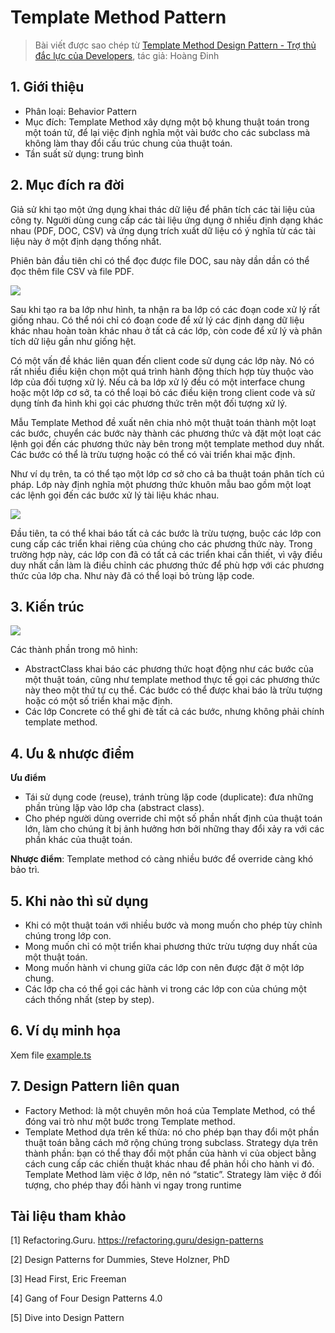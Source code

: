 # Template Method Pattern

> Bài viết được sao chép từ [Template Method Design Pattern - Trợ thủ đắc lực của Developers](https://viblo.asia/p/template-method-design-pattern-tro-thu-dac-luc-cua-developers-Az45bqYLlxY), tác giả: Hoàng Đinh

## 1. Giới thiệu

- Phân loại: Behavior Pattern
- Mục đích: Template Method xây dựng một bộ khung thuật toán trong một toán tử, để lại việc định nghĩa một vài bước cho các subclass mà không làm thay đổi cấu trúc chung của thuật toán.
- Tần suất sử dụng: trung bình

## 2. Mục đích ra đời

Giả sử khi tạo một ứng dụng khai thác dữ liệu để phân tích các tài liệu của công ty. Người dùng cung cấp các tài liệu ứng dụng ở nhiều định dạng khác nhau (PDF, DOC, CSV) và ứng dụng trích xuất dữ liệu có ý nghĩa từ các tài liệu này ở một định dạng thống nhất.

Phiên bản đầu tiên chỉ có thể đọc được file DOC, sau này dần dần có thể đọc thêm file CSV và file PDF.

![](https://images.viblo.asia/af016746-5300-4d04-8a98-a344d1ec17a9.png)

Sau khi tạo ra ba lớp như hình, ta nhận ra ba lớp có các đoạn code xử lý rất giống nhau. Có thể nói chỉ có đoạn code để xử lý các định dạng dữ liệu khác nhau hoàn toàn khác nhau ở tất cả các lớp, còn code để xử lý và phân tích dữ liệu gần như giống hệt.

Có một vấn đề khác liên quan đến client code sử dụng các lớp này. Nó có rất nhiều điều kiện chọn một quá trình hành động thích hợp tùy thuộc vào lớp của đối tượng xử lý. Nếu cả ba lớp xử lý đều có một interface chung hoặc một lớp cơ sở, ta có thể loại bỏ các điều kiện trong client code và sử dụng tính đa hình khi gọi các phương thức trên một đối tượng xử lý.

Mẫu Template Method đề xuất nên chia nhỏ một thuật toán thành một loạt các bước, chuyển các bước này thành các phương thức và đặt một loạt các lệnh gọi đến các phương thức này bên trong một template method duy nhất. Các bước có thể là trừu tượng hoặc có thể có vài triển khai mặc định.

Như ví dụ trên, ta có thể tạo một lớp cơ sở cho cả ba thuật toán phân tích cú pháp. Lớp này định nghĩa một phương thức khuôn mẫu bao gồm một loạt các lệnh gọi đến các bước xử lý tài liệu khác nhau.

![](https://refactoring.guru/images/patterns/diagrams/template-method/solution-en.png?id=98cb323d5736539b684da62a0fd49730)

Đầu tiên, ta có thể khai báo tất cả các bước là trừu tượng, buộc các lớp con cung cấp các triển khai riêng của chúng cho các phương thức này. Trong trường hợp này, các lớp con đã có tất cả các triển khai cần thiết, vì vậy điều duy nhất cần làm là điều chỉnh các phương thức để phù hợp với các phương thức của lớp cha. Như này đã có thể loại bỏ trùng lặp code.

## 3. Kiến trúc

![](https://refactoring.guru/images/patterns/diagrams/template-method/structure.png?id=924692f994bff6578d8408d90f6fc459)

Các thành phần trong mô hình:

- AbstractClass khai báo các phương thức hoạt động như các bước của một thuật toán, cũng như template method thực tế gọi các phương thức này theo một thứ tự cụ thể. Các bước có thể được khai báo là trừu tượng hoặc có một số triển khai mặc định.
- Các lớp Concrete có thể ghi đè tất cả các bước, nhưng không phải chính template method.

## 4. Ưu & nhược điểm

**Ưu điểm**

- Tái sử dụng code (reuse), tránh trùng lặp code (duplicate): đưa những phần trùng lặp vào lớp cha (abstract class).
- Cho phép người dùng override chỉ một số phần nhất định của thuật toán lớn, làm cho chúng ít bị ảnh hưởng hơn bởi những thay đổi xảy ra với các phần khác của thuật toán.

**Nhược điểm**: Template method có càng nhiều bước để override càng khó bảo trì.

## 5. Khi nào thì sử dụng

- Khi có một thuật toán với nhiều bước và mong muốn cho phép tùy chỉnh chúng trong lớp con.
- Mong muốn chỉ có một triển khai phương thức trừu tượng duy nhất của một thuật toán.
- Mong muốn hành vi chung giữa các lớp con nên được đặt ở một lớp chung.
- Các lớp cha có thể gọi các hành vi trong các lớp con của chúng một cách thống nhất (step by step).

## 6. Ví dụ minh họa

Xem file [example.ts](./example.ts)

## 7. Design Pattern liên quan

- Factory Method: là một chuyên môn hoá của Template Method, có thể đóng vai trò như một bước trong Template method.
- Template Method dựa trên kế thừa: nó cho phép bạn thay đổi một phần thuật toán bằng cách mở rộng chúng trong subclass. Strategy dựa trên thành phần: bạn có thể thay đổi một phần của hành vi của object bằng cách cung cấp các chiến thuật khác nhau để phản hồi cho hành vi đó. Template Method làm việc ở lớp, nên nó “static”. Strategy làm việc ở đối tượng, cho phép thay đổi hành vi ngay trong runtime

## Tài liệu tham khảo

[1] Refactoring.Guru. https://refactoring.guru/design-patterns

[2] Design Patterns for Dummies, Steve Holzner, PhD

[3] Head First, Eric Freeman

[4] Gang of Four Design Patterns 4.0

[5] Dive into Design Pattern
